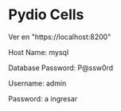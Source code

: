 # Pydio Cells

Ver en "https://localhost:8200"

Host Name: mysql

Database Password: P@ssw0rd

Username: admin

Password: a ingresar 

